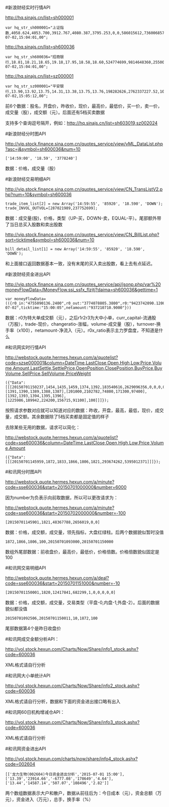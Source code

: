 #新浪财经实时行情API

http://hq.sinajs.cn/list=sh000001

    var hq_str_sh000001="上证指数,4058.624,4053.700,3912.767,4080.387,3795.253,0,0,586015612,736006857593,0,0,0,0,0,0,0,0,0,0,0,0,0,0,0,0,0,0,0,0,2015-07-02,15:04:01,00";

http://hq.sinajs.cn/list=sh600036

    var hq_str_sh600036="招商银行,18.81,18.21,18.65,19.18,17.95,18.58,18.60,524774699,9814648360,25500,18.58,36300,18.57,21600,18.56,8100,18.55,32400,18.54,117478,18.60,3000,18.64,469900,18.65,320376,18.66,115700,18.67,2015-07-02,15:04:01,00";

http://hq.sinajs.cn/list=sz000001

    var hq_str_sz000001="平安银行,13.90,13.92,13.75,14.31,13.38,13.75,13.76,198282626,2762337227.52,1091788,13.75,15200,13.74,69300,13.73,16701,13.72,28800,13.71,51900,13.76,334592,13.77,77800,13.78,284700,13.79,62800,13.80,2015-07-02,15:05:12,00";

前6个数据：股名，开盘价，昨收价，现价，最高价，最低价，买一价，卖一价，成交量（股），成交额（元）。后面还有5档买卖数据

支持多个查询逗号隔开，例如：http://hq.sinajs.cn/list=sh603019,sz002024

#新浪财经分时图API

http://vip.stock.finance.sina.com.cn/quotes_service/view/vML_DataList.php?asc=j&symbol=sh600036&num=10

    ['14:59:00', '18.59', '3778240']

数据：价格，成交量（股）

#新浪财经交易明细API

http://vip.stock.finance.sina.com.cn/quotes_service/view/CN_TransListV2.php?num=10&symbol=sh600036

    trade_item_list[2] = new Array('14:59:55', '85920', '18.590', 'DOWN');
    trade_INVOL_OUTVOL=[287021989,237752699];

数据：成交量(股)，价格，类型（UP-买，DOWN-卖，EQUAL-平）。尾部额外带了当日总买入股数和卖出股数

http://vip.stock.finance.sina.com.cn/quotes_service/view/CN_BillList.php?sort=ticktime&symbol=sh600036&num=10

    bill_detail_list[1] = new Array('14:59:55', '85920', '18.590', 'DOWN');

和上面接口返回数据基本一致，没有末尾的买入卖出股数，看上去有点延迟。

#新浪财经资金进出API

http://vip.stock.finance.sina.com.cn/quotes_service/api/jsonp.php/var%20moneyFlowData=/MoneyFlow.ssi_ssfx_flzjtj?daima=sh600036&gettime=1

    var moneyFlowData=(({r0_in:"4755090136.2400",r0_out:"3774078805.3800",r0:"9423742090.1200",r1_in:"146575463.6400",r1_out:"189668586.3200",r1:"376063787.1600",r2_in:"6007462.4000",r2_out:"6635436.4800",r2:"13748567.6800",r3_in:"83154.2400",r3_out:"162677.4400",r3:"270488.9600",curr_capital:"2062894",name:"ÕÐÉÌÒøÐÐ",trade:"18.6500",changeratio:"0.0241625",volume:"524774688.0000",turnover:"254.388",r0x_ratio:"76.4102",opendate:"2015-07-02",ticktime:"15:00:05",netamount:"937210710.9000"}))

数据：r0为特大单成交额（元），之后r1r2r3为大中小单，curr_capital-流通股（万股），trade-现价，changeratio-涨幅，volume-成交量（股），turnover-换手率（x100），netamount-净流入（元）。r0x_ratio表示主力罗盘度，不知道是什么

#和讯网实时行情API

http://webstock.quote.hermes.hexun.com/a/quotelist?code=szse000001&column=DateTime,LastClose,Open,High,Low,Price,Volume,Amount,LastSettle,SettlePrice,OpenPosition,ClosePosition,BuyPrice,BuyVolume,SellPrice,SellVolume,PriceWeight

    ({"Data":[[[20150701150237,1454,1435,1459,1374,1392,183540616,2629096356,0,0,0,0,[1391,1390,1389,1388,1387],[201000,2102782,74800,171300,97400],[1392,1393,1394,1395,1396],[1225986,189942,224200,156715,91100],100]]]});

按照请求参数对应就可以知道对应的数据：昨收，开盘，最高，最低，现价，成交量，成交额。其余数据除了5档买卖都是固定值的样子

去除某些无用的数据，请求可以简化：

http://webstock.quote.hermes.hexun.com/a/quotelist?code=sse600036&column=DateTime,LastClose,Open,High,Low,Price,Volume,Amount

    ({"Data":[[[20150701145959,1872,1833,1866,1806,1821,293674262,5395012371]]]});

#和讯网分时图API

http://webstock.quote.hermes.hexun.com/a/minute?code=sse600036&start=20150701000000&number=6000

因为number为负表示向前取数据，所以可以更改请求为：

http://webstock.quote.hermes.hexun.com/a/minute?code=sse600036&start=20150702000000&number=-100

    [20150701145901,1821,48367788,2656019,0,0]

数据：价格，成交额，成交量，领先指标，大盘红绿柱。后两个数据貌似暂时没值

    1872,1866,1806,100,20150701093000,20150701150000

数组外尾部数据：前收盘价，最高价，最低价，价格倍数。价格倍数貌似固定是100

#和讯网交易明细API

http://webstock.quote.hermes.hexun.com/a/deal?code=sse600036&start=20150701151000&number=-10

    [20150701150001,1820,12417841,682299,1,0,0,0,0,0]

数据：价格，成交额，成交量，交易类型（平盘-0,内盘-1,外盘-2）。后面的数据貌似都没值

    20150701092506,20150701150011,10,1872,100

尾部数据第4个是昨日收盘价

#和讯网成交金额分析API：

http://vol.stock.hexun.com/Charts/Now/Share/info1_stock.ashx?code=600036

XML格式请自行分析

#和讯网大小单统计API

http://vol.stock.hexun.com/Charts/Now/Share/info2_stock.ashx?code=600036

XML格式请自行分析，数据和下面的资金进出接口略有出入

#和讯网60日机构增减仓API：

http://vol.stock.hexun.com/Charts/Now/Share/info3_stock.ashx?code=600036

XML格式请自行分析

#和讯网资金进出API

http://vol.stock.hexun.com/charts/now/share/info4_stock.ashx?code=002604

    [['龙力生物(002604)今日资金进出分析','2015-07-01 15:00'],['13.39','23914.66','-6777.08','178649','4.64'],['13.44','14587.14','507.07','108496','2.82']]

两个数组数据表示大户和散户，数据从前往后为：今日成本（元），资金总额（万元），资金进入（万元），总手，换手率（%）
